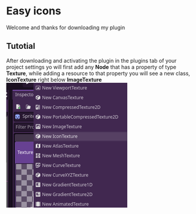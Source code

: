 # Easy icons
Welcome and thanks for downloading my plugin

## Tutotial
After downloading and activating the plugin in the plugins tab of your project settings yo will first add any **Node** that has a property of type **Texture**, while adding a resource to that property you will see a new class, **IconTexture** right below **ImageTexture**
![Tuto1](image.png)